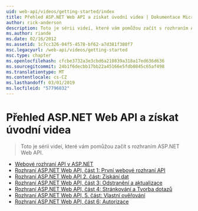 ```yaml
---
uid: web-api/videos/getting-started/index
title: Přehled ASP.NET Web API a získat úvodní videa | Dokumentace Microsoftu
author: rick-anderson
description: Toto je sérii videí, které vám pomůžou začít s rozhraním ASP.NET Web API.
ms.author: riande
ms.date: 02/16/2012
ms.assetid: 1c7cc326-04f5-4578-bf62-a7d381f380f7
msc.legacyurl: /web-api/videos/getting-started
msc.type: chapter
ms.openlocfilehash: cfcbe3732a3e3cbd6a210839a318a17ed636d636
ms.sourcegitcommit: 24b1f6decbb17bb22a45166e5fdb0845c65af498
ms.translationtype: MT
ms.contentlocale: cs-CZ
ms.lasthandoff: 03/01/2019
ms.locfileid: "57796032"
---
```

<a name="aspnet-web-api-overview-and-getting-started-videos"></a>Přehled ASP.NET Web API a získat úvodní videa
====================
> Toto je sérii videí, které vám pomůžou začít s rozhraním ASP.NET Web API.


- [Webové rozhraní API v ASP.NET](aspnet-web-api.md)
- [Rozhraní ASP.NET Web API, část 1: První webové rozhraní API](your-first-web-api.md)
- [Rozhraní ASP.NET Web API 2. část: Získání dat](getting-data.md)
- [Rozhraní ASP.NET Web API, část 3: Odstranění a aktualizace](delete-and-update.md)
- [Rozhraní ASP.NET Web API, část 4: Stránkování a Tvorba dotazů](paging-and-querying.md)
- [Rozhraní ASP.NET Web API, 5. část: Vlastní ověřování](custom-validation.md)
- [Rozhraní ASP.NET Web API, část 6: Autorizace](authorization.md)
